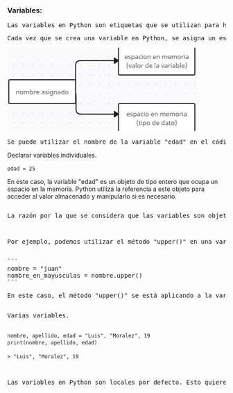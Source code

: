 ### Variables:

<pre>
Las variables en Python son etiquetas que se utilizan para hacer referencia a los datos almacenados en la memoria. Cuando se crea una variable en Python, se le asigna un nombre que se utiliza para referirse al valor almacenado en ella. En lugar de pensar en una variable como un "contenedor" que almacena un valor, es más preciso pensar en ella como una etiqueta que se adhiere a un valor en la memoria.
</pre>
<pre>
Cada vez que se crea una variable en Python, se asigna un espacio en la memoria para almacenar su valor y su tipo de dato. Es decir, la variable no solo contiene el valor de la información, sino que también tiene una referencia a su tipo de dato.
</pre>



![Ejemplo de asignacion](../files/image.png)
<pre>
Se puede utilizar el nombre de la variable "edad" en el código para hacer referencia al valor almacenado en ella. Sin embargo, es importante tener en cuenta que, en realidad, lo que se almacena en la variable es una referencia a la ubicación en la memoria donde se encuentra el valor.
</pre>
Declarar variables individuales.

```
edad = 25
```
</pre>
En este caso, la variable "edad" es un objeto de tipo entero que ocupa un espacio en la memoria. Python utiliza la referencia a este objeto para acceder al valor almacenado y manipularlo si es necesario.
<pre>
<pre>
La razón por la que se considera que las variables son objetos en Python es porque, al igual que los objetos en la programación orientada a objetos, las variables en Python tienen atributos y métodos que pueden ser utilizados para manipular su valor.
</pre>
<pre>
Por ejemplo, podemos utilizar el método "upper()" en una variable de tipo cadena para convertir todas las letras en mayúsculas:
</pre>
```
nombre = "juan"
nombre_en_mayusculas = nombre.upper()
```
<pre>
En este caso, el método "upper()" se está aplicando a la variable "nombre" que es un objeto de tipo cadena y devuelve otra cadena con todas las letras en mayúsculas.
</pre>
Varias variables.

```
nombre, apellido, edad = "Luis", "Moralez", 19
print(nombre, apellido, edad)

> "Luis", "Moralez", 19
```
<pre>
Las variables en Python son locales por defecto. Esto quiere decir que las variables       definidas y utilizadas en el bloque de código de una función, sólo tienen existencia dentro de la misma, y no interfieren con otras variables del resto del código.</pre>